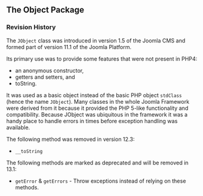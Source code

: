 ## The Object Package

### Revision History

The `JObject` class was introduced in version 1.5 of the Joomla CMS and formed part of version 11.1 of the Joomla Platform.

Its primary use was to provide some features that were not present in PHP4:

* an anonymous constructor,
* getters and setters, and
* toString.

It was used as a basic object instead of the basic PHP object `stdClass` (hence the name `JObject`). Many classes in the whole Joomla Framework were derived from it because it provided the PHP 5-like functionality and compatibility. Because JObject was ubiquitous in the framework it was a handy place to handle errors in times before exception handling was available.

The following method was removed in version 12.3:

* `__toString`

The following methods are marked as deprecated and will be removed in 13.1:

* `getError` & `getErrors` - Throw exceptions instead of relying on these methods.
